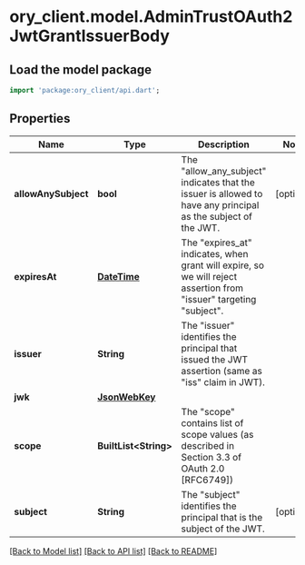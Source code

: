 # ory_client.model.AdminTrustOAuth2JwtGrantIssuerBody

## Load the model package
```dart
import 'package:ory_client/api.dart';
```

## Properties
Name | Type | Description | Notes
------------ | ------------- | ------------- | -------------
**allowAnySubject** | **bool** | The \"allow_any_subject\" indicates that the issuer is allowed to have any principal as the subject of the JWT. | [optional] 
**expiresAt** | [**DateTime**](DateTime.md) | The \"expires_at\" indicates, when grant will expire, so we will reject assertion from \"issuer\" targeting \"subject\". | 
**issuer** | **String** | The \"issuer\" identifies the principal that issued the JWT assertion (same as \"iss\" claim in JWT). | 
**jwk** | [**JsonWebKey**](JsonWebKey.md) |  | 
**scope** | **BuiltList&lt;String&gt;** | The \"scope\" contains list of scope values (as described in Section 3.3 of OAuth 2.0 [RFC6749]) | 
**subject** | **String** | The \"subject\" identifies the principal that is the subject of the JWT. | [optional] 

[[Back to Model list]](../README.md#documentation-for-models) [[Back to API list]](../README.md#documentation-for-api-endpoints) [[Back to README]](../README.md)


